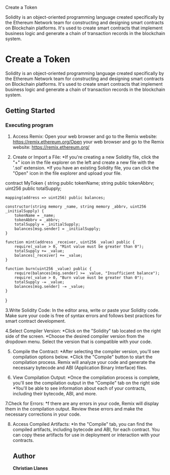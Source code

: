 Create a Token

Solidity is an object-oriented programming language created specifically by the Ethereum Network team for constructing and designing smart contracts on Blockchain platforms. It's used to create smart contracts that implement business logic and generate a chain of transaction records in the blockchain system.

# Create a Token

Solidity is an object-oriented programming language created specifically by the Ethereum Network team for constructing and designing smart contracts on Blockchain platforms. It's used to create smart contracts that implement business logic and generate a chain of transaction records in the blockchain system.


## Getting Started

### Executing program

1. Access Remix:
 Open your web browser and go to the Remix website: https://remix.ethereum.org/Open your web browser and go to the Remix website: https://remix.ethereum.org/

2. Create or Import a File:
 *If you're creating a new Solidity file, click the "+" icon in the file explorer on the left and create a new file with the '.sol' extension.
*If you have an existing Solidity file, you can click the "Open" icon in the file explorer and upload your file.

contract MyToken {
    string public tokenName;
    string public tokenAbbrv;
    uint256 public totalSupply;

    mapping(address => uint256) public balances;

    constructor(string memory _name, string memory _abbrv, uint256 _initialSupply) {
        tokenName = _name;
        tokenAbbrv = _abbrv;
        totalSupply = _initialSupply;
        balances[msg.sender] = _initialSupply;
    }

    function mint(address _receiver, uint256 _value) public {
        require(_value > 0, "Mint value must be greater than 0");
        totalSupply += _value;
        balances[_receiver] += _value;
    }

    function burn(uint256 _value) public {
        require(balances[msg.sender] >= _value, "Insufficient balance");
        require(_value > 0, "Burn value must be greater than 0");
        totalSupply -= _value;
        balances[msg.sender] -= _value;
    }
}


3.Write Solidity Code:
In the editor area, write or paste your Solidity code. Make sure your code is free of syntax errors and follows best practices for smart contract development.

4.Select Compiler Version:
*Click on the "Solidity" tab located on the right side of the screen.
*Choose the desired compiler version from the dropdown menu. Select the version that is compatible with your code.

5. Compile the Contract:
   *After selecting the compiler version, you'll see compilation options below.
   *Click the "Compile" button to start the compilation process. Remix will analyze your code and generate the necessary bytecode and ABI (Application Binary Interface) files.

   

7. View Compilation Output:
   *Once the compilation process is complete, you'll see the compilation output in the "Compile" tab on the right side
   *You'll be able to see information about each of your contracts, including their bytecode, ABI, and more.

 7.Check for Errors:
 *f there are any errors in your code, Remix will display them in the compilation output. Review these errors and make the necessary corrections in your code.

 8. Access Compiled Artifacts:
    *In the "Compile" tab, you can find the compiled artifacts, including bytecode and ABI, for each contract. You can copy these artifacts for use in deployment or interaction with your contracts.


    ## Author
    **Christian Llanes**




